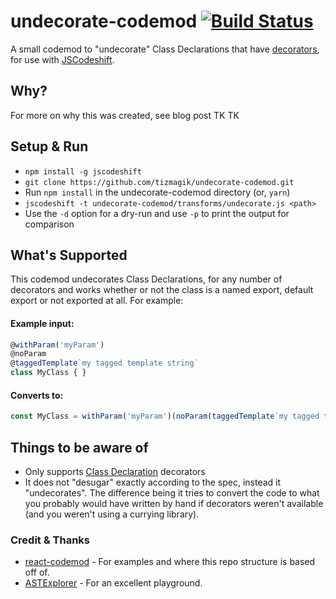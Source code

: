 # undecorate-codemod [![Build Status](https://travis-ci.org/tizmagik/undecorate-codemod.svg)](https://travis-ci.org/tizmagik/undecorate-codemod)

A small codemod to "undecorate" Class Declarations that have [decorators](https://github.com/wycats/javascript-decorators), for use with [JSCodeshift](https://github.com/facebook/jscodeshift).

## Why?

For more on why this was created, see blog post TK TK

## Setup & Run

  * `npm install -g jscodeshift`
  * `git clone https://github.com/tizmagik/undecorate-codemod.git`
  * Run `npm install` in the undecorate-codemod directory (or, `yarn`)
  * `jscodeshift -t undecorate-codemod/transforms/undecorate.js <path>`
  * Use the `-d` option for a dry-run and use `-p` to print the output
    for comparison

## What's Supported

This codemod undecorates Class Declarations, for any number of decorators and works whether or not the class is a named export, default export or not exported at all. For example:

#### Example input:

```js
@withParam('myParam')
@noParam
@taggedTemplate`my tagged template string`
class MyClass { }
```

#### Converts to:

```js
const MyClass = withParam('myParam')(noParam(taggedTemplate`my tagged template string`(class MyClass { })));
```

## Things to be aware of

- Only supports [Class Declaration](https://github.com/wycats/javascript-decorators#class-declaration) decorators
- It does not "desugar" exactly according to the spec, instead it "undecorates". The difference being it tries to convert the code to what you probably would have written by hand if decorators weren't available (and you weren't using a currying library).

### Credit & Thanks

- [react-codemod](https://github.com/reactjs/react-codemod) - For examples and where this repo structure is based off of.
- [ASTExplorer](https://astexplorer.net) - For an excellent playground.
